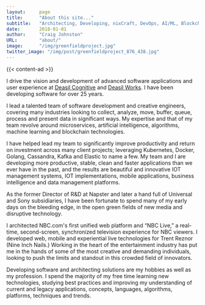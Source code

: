 ```yaml
---
layout:     page
title:      "About this site..."
subtitle:   "Architecting, Developing, nixCraft, DevOps, AI/ML, Blockchain"
date:       2018-01-01
author:     "Craig Johnston"
URL:        "about/"
image:      "/img/greenfieldproject.jpg"
twitter_image: "/img/post/greenfieldproject_876_438.jpg"
---
```


{{< content-ad >}}

I drive the vision and development of advanced software applications and user experience at [Deasil Cognitive] and [Deasil Works]. I have been developing software for over 25 years.

I lead a talented team of software development and creative engineers, covering many industries looking to collect, analyze, move, buffer, queue, process and present data in significant ways. My expertise and that of my team revolve around microservices, artificial intelligence, algorithms, machine learning and blockchain technologies.

I have helped lead my team to significantly improve productivity and return on investment across many client projects; leveraging Kubernetes, Docker, Golang, Cassandra, Kafka and Elastic to name a few. My team and I are developing more productive, stable, clean and faster applications than we ever have in the past, and the results are beautiful and innovative IOT management systems, IOT implementations, mobile applications, business intelligence and data management platforms.

As the former Director of R&D at Napster and later a hand full of Universal and Sony subsidiaries, I have been fortunate to spend many of my early days on the bleeding edge, in the open green fields of new media and disruptive technology.

I architected NBC.com's first unified web platform and “NBC Live,” a real-time, second-screen, synchronized television experience for NBC viewers. I developed web, mobile and experiential live technologies for Trent Reznor (Nine Inch Nails.) Working in the heart of the entertainment industry has put me in the hands of some of the most creative and demanding individuals, looking to push the limits and standout in this crowded field of innovators.

Developing software and architecting solutions are my hobbies as well as my profession. I spend the majority of my free time learning new technologies, studying best practices and improving my understanding of current and legacy applications, concepts, languages, algorithms, platforms, techniques and trends.

[Deasil Cognitive]:https://deasilcognitive.com/
[Deasil Works]:https://deasil.works/